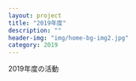 ```yaml
---
layout: project
title: "2019年度"
description: ""
header-img: "img/home-bg-img2.jpg"
category: 2019
---
```

2019年度の活動